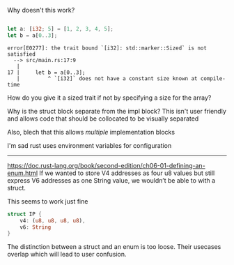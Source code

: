 

Why doesn't this work?

```rust

let a: [i32; 5] = [1, 2, 3, 4, 5];
let b = a[0..3];

```

```
error[E0277]: the trait bound `[i32]: std::marker::Sized` is not satisfied
  --> src/main.rs:17:9
   |
17 |     let b = a[0..3];
   |         ^ `[i32]` does not have a constant size known at compile-time
```

How do you give it a sized trait if not by specifying a size for the array?

Why is the struct block separate from the impl block? This isn't user friendly and allows code that should be collocated to be visually separated

Also, blech that this allows *multiple* implementation blocks


I'm sad rust uses environment variables for configuration


------
https://doc.rust-lang.org/book/second-edition/ch06-01-defining-an-enum.html
If we wanted to store V4 addresses as four u8 values but still express V6 addresses as one String value, we wouldn’t be able to with a struct.

This seems to work just fine

```rust
struct IP {
    v4: (u8, u8, u8, u8),
    v6: String
}
```


The distinction between a struct and an enum is too loose. Their usecases overlap which will lead to user confusion.